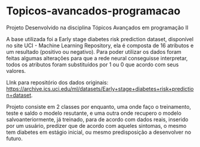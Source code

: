 # Topicos-avancados-programacao
Projeto Desenvolvido na disciplina Tópicos Avançados em programação II 

A base utilizada foi a Early stage diabetes risk prediction dataset, disponível no site UCI - Machine Learning Repository, ela é composta de 16 atributos e um resultado (positivo ou negativo). Para poder utilizar os dados foram feitas algumas alterações para que a rede neural conseguisse interpretar, todos os atributos foram substituídos por 1 ou 0 que acordo com seus valores.

LInk para repositório dos dados originais: https://archive.ics.uci.edu/ml/datasets/Early+stage+diabetes+risk+prediction+dataset.

Projeto consiste em 2 classes por enquanto, uma onde faço o treinamento, teste e saldo o modelo resutante, e uma outra onde recupero o modelo salvoanteriormente, já treinado, para de acordo com dados reais, inserido por um usuário, predizer que de acordo com aqueles sintomas, o mesmo tem diabetes em estágio inicial, ou mesmo predisposição a desenvolver no futuro.
